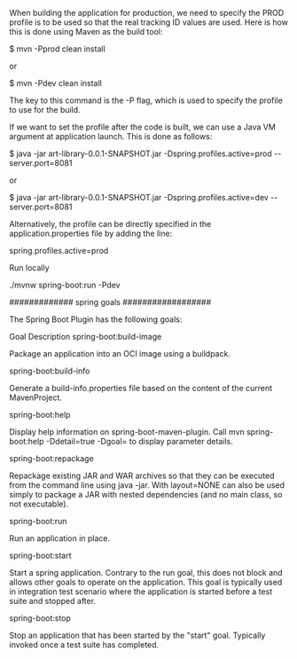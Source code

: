 When building the application for production, we need to specify the PROD profile is to be used so that the real tracking ID values are used. Here is how this is done using Maven as the build tool:

$ mvn -Pprod clean install

or 

$ mvn -Pdev clean install

The key to this command is the -P flag, which is used to specify the profile to use for the build.

If we want to set the profile after the code is built, we can use a Java VM argument at application launch. This is done as follows:

$ java -jar art-library-0.0.1-SNAPSHOT.jar -Dspring.profiles.active=prod --server.port=8081

or 

$ java -jar art-library-0.0.1-SNAPSHOT.jar -Dspring.profiles.active=dev --server.port=8081

Alternatively, the profile can be directly specified in the application.properties file by adding the line:

spring.profiles.active=prod


Run locally 

./mvnw spring-boot:run -Pdev


############# spring goals ##################

The Spring Boot Plugin has the following goals:

Goal	Description
spring-boot:build-image

Package an application into an OCI image using a buildpack.

spring-boot:build-info

Generate a build-info.properties file based on the content of the current MavenProject.

spring-boot:help

Display help information on spring-boot-maven-plugin. Call mvn spring-boot:help -Ddetail=true -Dgoal=<goal-name> to display parameter details.

spring-boot:repackage

Repackage existing JAR and WAR archives so that they can be executed from the command line using java -jar. With layout=NONE can also be used simply to package a JAR with nested dependencies (and no main class, so not executable).

spring-boot:run

Run an application in place.

spring-boot:start

Start a spring application. Contrary to the run goal, this does not block and allows other goals to operate on the application. This goal is typically used in integration test scenario where the application is started before a test suite and stopped after.

spring-boot:stop

Stop an application that has been started by the "start" goal. Typically invoked once a test suite has completed.
